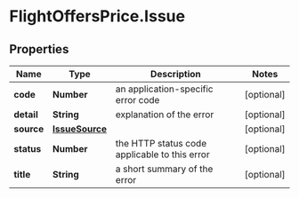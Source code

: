 # FlightOffersPrice.Issue

## Properties

Name | Type | Description | Notes
------------ | ------------- | ------------- | -------------
**code** | **Number** | an application-specific error code | [optional] 
**detail** | **String** | explanation of the error | [optional] 
**source** | [**IssueSource**](IssueSource.md) |  | [optional] 
**status** | **Number** | the HTTP status code applicable to this error | [optional] 
**title** | **String** | a short summary of the error | [optional] 


